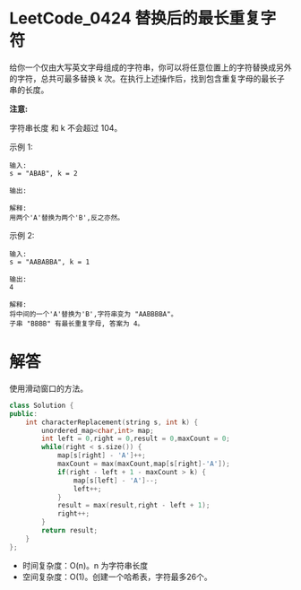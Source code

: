 # LeetCode_0424 替换后的最长重复字符
给你一个仅由大写英文字母组成的字符串，你可以将任意位置上的字符替换成另外的字符，总共可最多替换 k 次。在执行上述操作后，找到包含重复字母的最长子串的长度。

**注意:**

字符串长度 和 k 不会超过 104。

示例 1:
```
输入:
s = "ABAB", k = 2

输出:

解释:
用两个'A'替换为两个'B',反之亦然。
```

示例 2:
```
输入:
s = "AABABBA", k = 1

输出:
4

解释:
将中间的一个'A'替换为'B',字符串变为 "AABBBBA"。
子串 "BBBB" 有最长重复字母, 答案为 4。
```

# 解答
使用滑动窗口的方法。


```C++
class Solution {
public:
    int characterReplacement(string s, int k) {
        unordered_map<char,int> map;
        int left = 0,right = 0,result = 0,maxCount = 0;
        while(right < s.size()) {
            map[s[right] - 'A']++;
            maxCount = max(maxCount,map[s[right]-'A']);
            if(right - left + 1 - maxCount > k) {
                map[s[left] - 'A']--;
                left++;
            }
            result = max(result,right - left + 1);
            right++;
        }
        return result;
    }
};
```

* 时间复杂度：O(n)。n 为字符串长度
* 空间复杂度：O(1)。创建一个哈希表，字符最多26个。
